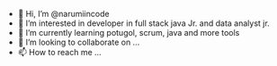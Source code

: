 - 👋 Hi, I’m @narumiincode
- 👀 I’m interested in developer in full stack java Jr. and data analyst jr.
- 🌱 I’m currently learning potugol, scrum, java and more tools
- 💞️ I’m looking to collaborate on ...
- 📫 How to reach me ...

<!---
narumiincode/narumiincode is a ✨ special ✨ repository because its `README.md` (this file) appears on your GitHub profile.
You can click the Preview link to take a look at your changes.
--->
